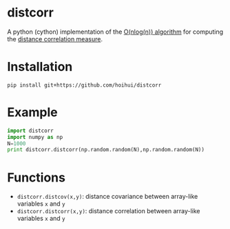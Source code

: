 # distcorr

A python (cython) implementation of the [O(nlog(n)) algorithm](https://arxiv.org/abs/1410.1503) for computing the [distance correlation measure](https://projecteuclid.org/euclid.aos/1201012979).

# Installation

`pip install git+https://github.com/hoihui/distcorr`

# Example

```python
import distcorr
import numpy as np
N=1000
print distcorr.distcorr(np.random.random(N),np.random.random(N))
```

# Functions

* `distcorr.distcov(x,y)`: distance covariance between array-like variables `x` and `y`
* `distcorr.distcorr(x,y)`: distance correlation between array-like variables `x` and `y`
